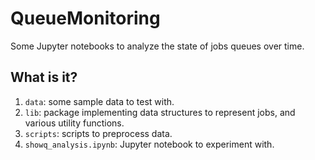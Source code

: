 # QueueMonitoring

Some Jupyter notebooks to analyze the state of jobs queues over time.

## What is it?
1. `data`: some sample data to test with.
1. `lib`: package implementing data structures to represent jobs, and
    various utility functions.
1. `scripts`: scripts to preprocess data.
1. `showq_analysis.ipynb`: Jupyter notebook to experiment with.
